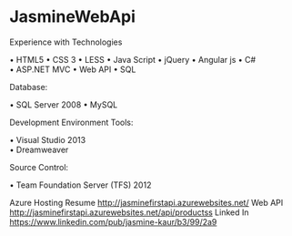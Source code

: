 # JasmineWebApi

Experience with Technologies

•	HTML5	•	CSS 3	•	LESS
•	Java Script	•	jQuery
•	Angular js  •	C#	
•	ASP.NET MVC	•	Web API
•	SQL		

Database:	

•	SQL Server 2008	•	MySQL	

Development Environment Tools:	

•	Visual Studio 2013	
•	Dreamweaver 

Source Control:	

•	Team Foundation Server (TFS) 2012

Azure Hosting 
Resume	http://jasminefirstapi.azurewebsites.net/ 
Web API	
http://jasminefirstapi.azurewebsites.net/api/productss
Linked In	
https://www.linkedin.com/pub/jasmine-kaur/b3/99/2a9

